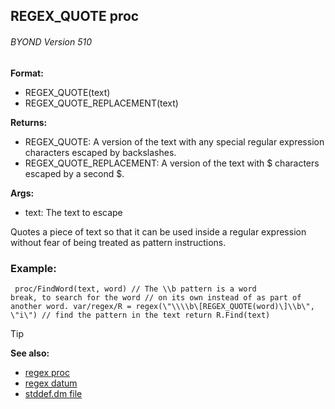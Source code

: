 ## REGEX_QUOTE proc 
###### BYOND Version 510

**Format:**
+   REGEX_QUOTE(text)
+   REGEX_QUOTE_REPLACEMENT(text)
<!-- -->
**Returns:**
+   REGEX_QUOTE: A version of the text with any special regular
    expression characters escaped by backslashes.
+   REGEX_QUOTE_REPLACEMENT: A version of the text with \$ characters
    escaped by a second \$.
<!-- -->
**Args:**
+   text: The text to escape


Quotes a piece of text so that it can be used inside a regular
expression without fear of being treated as pattern instructions.
### Example:

``` dm
 proc/FindWord(text, word) // The \\b pattern is a word
break, to search for the word // on its own instead of as part of
another word. var/regex/R = regex(\"\\\\b\[REGEX_QUOTE(word)\]\\b\",
\"i\") // find the pattern in the text return R.Find(text) 
```


> [!TIP] 
> **See also:**
> +   [regex proc](/ref/proc/regex.md) 
> +   [regex datum](/ref/regex.md) 
> +   [stddef.dm file](/ref/appendix/stddef%2edm.md) <!-- -->